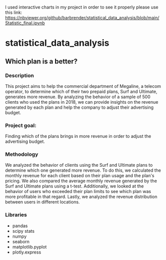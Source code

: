 I used interactive charts in my project in order to see it properly please use this link:
https://nbviewer.org/github/barbrender/statistical_data_analysis/blob/main/Statistic_final.ipynb

# statistical_data_analysis

## Which plan is a better?

### Description
This project aims to help the commercial department of Megaline, a telecom operator, to determine which of their two prepaid plans, Surf and Ultimate, generates more revenue. By analyzing the behavior of a sample of 500 clients who used the plans in 2018, we can provide insights on the revenue generated by each plan and help the company to adjust their advertising budget.

### Project goal:
Finding which of the plans brings in more revenue in order to adjust the advertising budget.

### Methodology
We analyzed the behavior of clients using the Surf and Ultimate plans to determine which one generated more revenue. To do this, we calculated the monthly revenue for each client based on their plan usage and the plan's pricing. We also compared the average monthly revenue generated by the Surf and Ultimate plans using a t-test. Additionally, we looked at the behavior of users who exceeded their plan limits to see which plan was more profitable in that regard. Lastly, we analyzed the revenue distribution between users in different locations.

### Libraries
- pandas
- scipy stats
- numpy
- seaborn
- matplotlib.pyplot
- plotly.express
